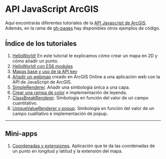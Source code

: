 # API JavaScript ArcGIS

Aquí encontrarás diferentes tutoriales de la [API Javascript de ArcGIS](https://developers.arcgis.com/javascript/). Además, en la rama de [gh-pages](https://github.com/esri-es/arcgis-devlabs/tree/gh-pages) hay disponibles otros ejemplos de código.

## Índice de los tutoriales
1. [HelloWorld!](https://github.com/esri-es/arcgis-devlabs/tree/master/APIJavaScript/helloWorld) En este tutorial te explicamos cómo crear un mapa en 2D y cómo añadir un punto.
2. [HelloWorld! con ES6 modules](https://github.com/esri-es/arcgis-devlabs/tree/master/APIJavaScript/helloWorldES6)
3. [Mapas base y uso de la API key](https://github.com/esri-es/arcgis-devlabs/tree/master/APIJavaScript/tipos-de-mapas)
4. [Añadir un webmap](https://github.com/esri-es/arcgis-devlabs/tree/master/APIJavaScript/webmap) creado en ArcGIS Online a una aplicación web con la API de JavaScript de ArcGIS.
5. [SimpleRenderer](https://github.com/esri-es/arcgis-devlabs/tree/master/APIJavaScript/simpleRenderer). Añadir una simbología única a una capa.
6. [Crear una rampa de color](https://github.com/esri-es/arcgis-devlabs/tree/master/APIJavaScript/rampaColor) e implementación de leyenda.
7. [ClassBreakRenderer](https://github.com/esri-es/arcgis-devlabs/tree/master/APIJavaScript/classBreakRenderer). Simbología en función del valor de un campo cuantitativo.
8. [UniqueValueRenderer y popup](https://github.com/esri-es/arcgis-devlabs/tree/master/APIJavaScript/uniqueValueRenderer). Simbología en función del valor de un campo cualitativo e implementación de popup.


******* 
## Mini-apps
1. [Coordenadas y extensiones](https://github.com/esri-es/arcgis-devlabs/tree/master/APIJavaScript/coordenadas). Aplicación que te da las coordenadas de un punto en longitud y latitud y la extensión del mapa.